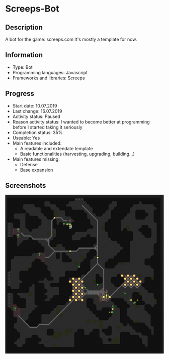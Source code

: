 # Screeps-Bot
 
## Description
A bot for the game: screeps.com
It's mostly a template for now.


## Information
- Type: Bot
- Programming languages: Javascript
- Frameworks and libraries: Screeps
	
	
## Progress
- Start date: 10.07.2019
- Last change: 16.07.2019
- Activity status: Paused
- Reason activity status: I wanted to become better at programming before I started taking it seriously
- Completion status: 35%
- Useable: Yes
- Main features included: 
	- A readable and extendate template
	- Basic functionalities (harvesting, upgrading, building...)
- Main features missing: 
	- Defense
	- Base expansion


## Screenshots
![Base](/Screenshots/Base.png)
